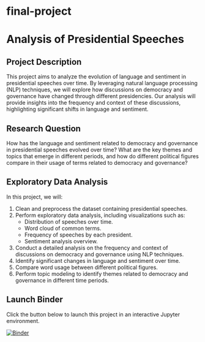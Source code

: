 # final-project
# Analysis of Presidential Speeches

## Project Description

This project aims to analyze the evolution of language and sentiment in presidential speeches over time. By leveraging natural language processing (NLP) techniques, we will explore how discussions on democracy and governance have changed through different presidencies. Our analysis will provide insights into the frequency and context of these discussions, highlighting significant shifts in language and sentiment.

## Research Question

How has the language and sentiment related to democracy and governance in presidential speeches evolved over time? What are the key themes and topics that emerge in different periods, and how do different political figures compare in their usage of terms related to democracy and governance?

## Exploratory Data Analysis

In this project, we will:
1. Clean and preprocess the dataset containing presidential speeches.
2. Perform exploratory data analysis, including visualizations such as:
   - Distribution of speeches over time.
   - Word cloud of common terms.
   - Frequency of speeches by each president.
   - Sentiment analysis overview.
3. Conduct a detailed analysis on the frequency and context of discussions on democracy and governance using NLP techniques.
4. Identify significant changes in language and sentiment over time.
5. Compare word usage between different political figures.
6. Perform topic modeling to identify themes related to democracy and governance in different time periods.

## Launch Binder

Click the button below to launch this project in an interactive Jupyter environment.

[![Binder](https://mybinder.org/badge_logo.svg)](https://mybinder.org/v2/gh/danielogura/final-project/HEAD)
